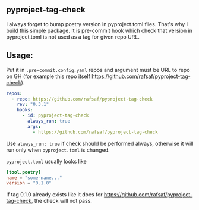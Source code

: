 ## pyproject-tag-check

I always forget to bump poetry version in pyproject.toml files. That's why I build this simple package. It is pre-commit hook which check that version in pyproject.toml is not used as a tag for given repo URL.

## Usage:


Put it in `.pre-commit.config.yaml` repos and argument must be URL to repo on GH (for example this repo itself https://github.com/rafsaf/pyproject-tag-check).

```yml
repos:
  - repo: https://github.com/rafsaf/pyproject-tag-check
    rev: "0.3.1"
    hooks:
      - id: pyproject-tag-check
        always_run: true
        args:
          - https://github.com/rafsaf/pyproject-tag-check

```

Use `always_run: true` if check should be performed always, otherwise it will run only when `pyproject.toml` is changed.


`pyproject.toml` usually looks like 

```toml
[tool.poetry]
name = "some-name..."
version = "0.1.0"
```
If tag 0.1.0 already exists like it does for https://github.com/rafsaf/pyproject-tag-check, the check will not pass.